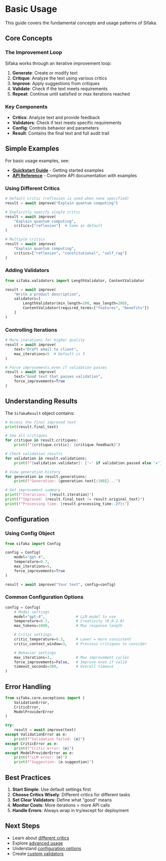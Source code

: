 # Basic Usage

This guide covers the fundamental concepts and usage patterns of Sifaka.

## Core Concepts

### The Improvement Loop

Sifaka works through an iterative improvement loop:

1. **Generate**: Create or modify text
2. **Critique**: Analyze the text using various critics
3. **Improve**: Apply suggestions from critiques
4. **Validate**: Check if the text meets requirements
5. **Repeat**: Continue until satisfied or max iterations reached

### Key Components

- **Critics**: Analyze text and provide feedback
- **Validators**: Check if text meets specific requirements
- **Config**: Controls behavior and parameters
- **Result**: Contains the final text and full audit trail

## Simple Examples

For basic usage examples, see:
- **[Quickstart Guide](../quickstart.md)** - Getting started examples
- **[API Reference](../API.md)** - Complete API documentation with examples

### Using Different Critics

```python
# Default critic (reflexion is used when none specified)
result = await improve("Explain quantum computing")

# Explicitly specify single critic
result = await improve(
    "Explain quantum computing",
    critics=["reflexion"]  # Same as default
)

# Multiple critics
result = await improve(
    "Explain quantum computing",
    critics=["reflexion", "constitutional", "self_rag"]
)
```

### Adding Validators

```python
from sifaka.validators import LengthValidator, ContentValidator

result = await improve(
    "Write a product description",
    validators=[
        LengthValidator(min_length=100, max_length=200),
        ContentValidator(required_terms=["features", "benefits"])
    ]
)
```

### Controlling Iterations

```python
# More iterations for higher quality
result = await improve(
    text="Draft email to client",
    max_iterations=5  # Default is 3
)

# Force improvements even if validation passes
result = await improve(
    text="Good text that passes validation",
    force_improvements=True
)
```

## Understanding Results

The `SifakaResult` object contains:

```python
# Access the final improved text
print(result.final_text)

# See all critiques
for critique in result.critiques:
    print(f"{critique.critic}: {critique.feedback}")

# Check validation results
for validation in result.validations:
    print(f"{validation.validator}: {'✓' if validation.passed else '✗'}")

# View generation history
for generation in result.generations:
    print(f"Generation: {generation.text[:100]}...")

# Get improvement summary
print(f"Iterations: {result.iteration}")
print(f"Improved: {result.final_text != result.original_text}")
print(f"Processing time: {result.processing_time:.2f}s")
```

## Configuration

### Using Config Object

```python
from sifaka import Config

config = Config(
    model="gpt-4",
    temperature=0.7,
    max_iterations=5,
    force_improvements=True
)

result = await improve("Your text", config=config)
```

### Common Configuration Options

```python
config = Config(
    # Model settings
    model="gpt-4",              # LLM model to use
    temperature=0.7,            # Creativity (0.0-2.0)
    max_tokens=1000,            # Max response length

    # Critic settings
    critic_temperature=0.3,     # Lower = more consistent
    critic_context_window=3,    # Previous critiques to consider

    # Behavior settings
    max_iterations=3,           # Max improvement cycles
    force_improvements=False,   # Improve even if valid
    timeout_seconds=300,        # Overall timeout
)
```

## Error Handling

```python
from sifaka.core.exceptions import (
    ValidationError,
    CriticError,
    ModelProviderError
)

try:
    result = await improve(text)
except ValidationError as e:
    print(f"Validation failed: {e}")
except CriticError as e:
    print(f"Critic error: {e}")
except ModelProviderError as e:
    print(f"LLM error: {e}")
    print(f"Suggestion: {e.suggestion}")
```

## Best Practices

1. **Start Simple**: Use default settings first
2. **Choose Critics Wisely**: Different critics for different tasks
3. **Set Clear Validators**: Define what "good" means
4. **Monitor Costs**: More iterations = more API calls
5. **Handle Errors**: Always wrap in try/except for deployment

## Next Steps

- Learn about [different critics](../critics/overview.md)
- Explore [advanced usage](advanced-usage.md)
- Understand [configuration options](configuration.md)
- Create [custom validators](validators.md)
